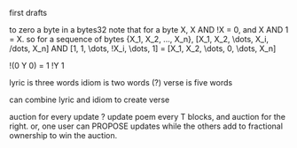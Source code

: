 first drafts

to zero a byte in a bytes32
note that for a byte X, X AND !X = 0, and X AND 1 = X.
so for a sequence of bytes {X_1, X_2, ..., X_n},
[X_1, X_2, \dots, X_i, /dots, X_n] AND [1, 1, \dots, !X_i, \dots, 1]
= [X_1, X_2, \dots, 0, \dots, X_n]

!(0 Y 0) = 1 !Y 1

lyric is three words
idiom is two words (?)
verse is five words

can combine lyric and idiom to create verse

auction for every update ?
update poem every T blocks, and auction for the right.
or, one user can PROPOSE updates while the others add to fractional ownership to win the auction.
